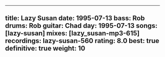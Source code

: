 
---
title: Lazy Susan
date: 1995-07-13
bass:	Rob
drums:	Rob
guitar:	Chad
day: 1995-07-13
songs: [lazy-susan]
mixes: [lazy_susan-mp3-615]
recordings: lazy-susan-560
rating: 8.0
best: true
definitive: true
weight: 10
---
